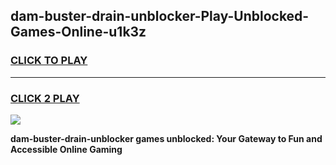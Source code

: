 
## dam-buster-drain-unblocker-Play-Unblocked-Games-Online-u1k3z
<h3>
<a href="https://premium76.site?title=dam-buster-drain-unblocker&ref=25A">CLICK TO PLAY</a></h3>
<hr>

<h3>
<a href="https://premium76.site?title=dam-buster-drain-unblocker&ref=25A">CLICK 2 PLAY</a>
  
</h3>

<a href="https://premium76.site?title=dam-buster-drain-unblocker&ref=25A"><img src="https://clearcache.store/games.png"></a>


**dam-buster-drain-unblocker games unblocked: Your Gateway to Fun and Accessible Online Gaming**
